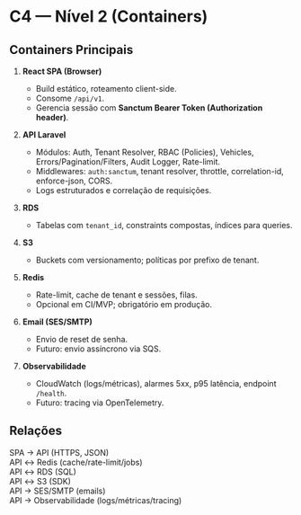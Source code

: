 # C4 — Nível 2 (Containers)

## Containers Principais

1. **React SPA (Browser)**
   - Build estático, roteamento client-side.
   - Consome `/api/v1`.
   - Gerencia sessão com **Sanctum Bearer Token (Authorization header)**.

2. **API Laravel**
   - Módulos: Auth, Tenant Resolver, RBAC (Policies), Vehicles, Errors/Pagination/Filters, Audit Logger, Rate-limit.
   - Middlewares: `auth:sanctum`, tenant resolver, throttle, correlation-id, enforce-json, CORS.
   - Logs estruturados e correlação de requisições.

3. **RDS**
   - Tabelas com `tenant_id`, constraints compostas, índices para queries.

4. **S3**
   - Buckets com versionamento; políticas por prefixo de tenant.

5. **Redis**
   - Rate-limit, cache de tenant e sessões, filas.
   - Opcional em CI/MVP; obrigatório em produção.

6. **Email (SES/SMTP)**
   - Envio de reset de senha.
   - Futuro: envio assíncrono via SQS.

7. **Observabilidade**
   - CloudWatch (logs/métricas), alarmes 5xx, p95 latência, endpoint `/health`.
   - Futuro: tracing via OpenTelemetry.

## Relações
SPA → API (HTTPS, JSON)  
API ↔ Redis (cache/rate-limit/jobs)  
API ↔ RDS (SQL)  
API ↔ S3 (SDK)  
API → SES/SMTP (emails)  
API → Observabilidade (logs/métricas/tracing)
